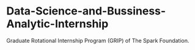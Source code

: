 # Data-Science-and-Bussiness-Analytic-Internship
Graduate Rotational Internship Program (GRIP) of The Spark Foundation.
